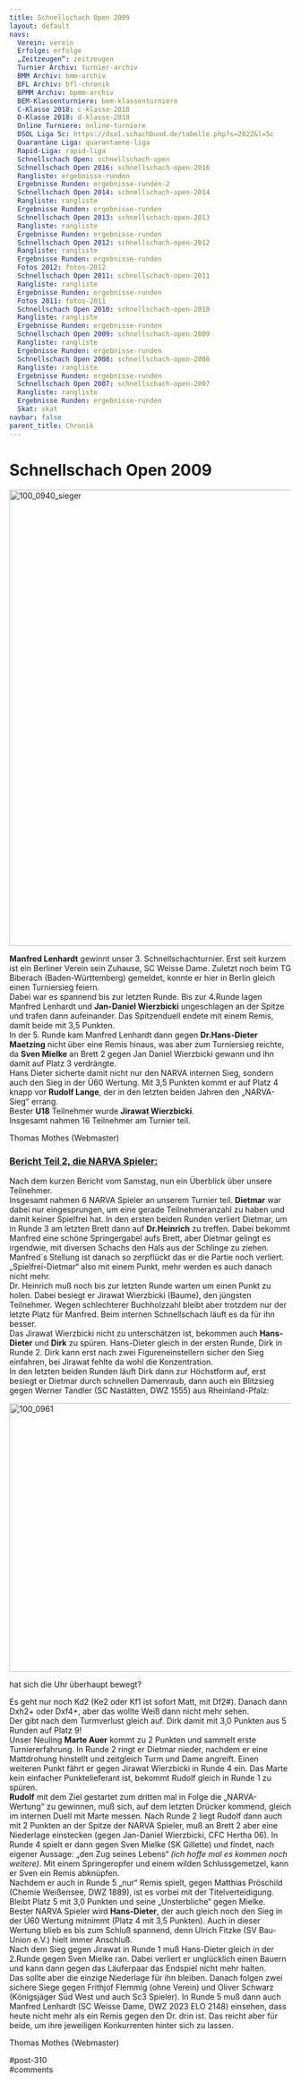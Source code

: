 ```yaml
---
title: Schnellschach Open 2009 
layout: default
navs:
  Verein: verein
  Erfolge: erfolge
  „Zeitzeugen“: zeitzeugen
  Turnier Archiv: turnier-archiv
  BMM Archiv: bmm-archiv
  BFL Archiv: bfl-chronik
  BPMM Archiv: bpmm-archiv
  BEM-Klassenturniere: bem-klassenturniere
  C-Klasse 2018: c-klasse-2018
  D-Klasse 2018: d-klasse-2018
  Online Turniere: online-turniere
  DSOL Liga 5c: https://dsol.schachbund.de/tabelle.php?s=2022&l=5c
  Quarantäne Liga: quarantaene-liga
  Rapid-Liga: rapid-liga
  Schnellschach Open: schnellschach-open
  Schnellschach Open 2016: schnellschach-open-2016
  Rangliste: ergebnisse-runden
  Ergebnisse Runden: ergebnisse-runden-2
  Schnellschach Open 2014: schnellschach-open-2014
  Rangliste: rangliste
  Ergebnisse Runden: ergebnisse-runden
  Schnellschach Open 2013: schnellschach-open-2013
  Rangliste: rangliste
  Ergebnisse Runden: ergebnisse-runden
  Schnellschach Open 2012: schnellschach-open-2012
  Rangliste: rangliste
  Ergebnisse Runden: ergebnisse-runden
  Fotos 2012: fotos-2012
  Schnellschach Open 2011: schnellschach-open-2011
  Rangliste: rangliste
  Ergebnisse Runden: ergebnisse-runden
  Fotos 2011: fotos-2011
  Schnellschach Open 2010: schnellschach-open-2010
  Rangliste: rangliste
  Ergebnisse Runden: ergebnisse-runden
  Schnellschach Open 2009: schnellschach-open-2009
  Rangliste: rangliste
  Ergebnisse Runden: ergebnisse-runden
  Schnellschach Open 2008: schnellschach-open-2008
  Rangliste: rangliste
  Ergebnisse Runden: ergebnisse-runden
  Schnellschach Open 2007: schnellschach-open-2007
  Rangliste: rangliste
  Ergebnisse Runden: ergebnisse-runden
  Skat: skat
navbar: false
parent_title: Chronik
---
```

<div class="post-310 page type-page status-publish hentry" id="post-310">
<h1 class="entry-title">Schnellschach Open 2009</h1>
<div class="entry-content">
<p><img alt="100_0940_sieger" class="aligncenter size-large wp-image-647" decoding="async" height="815" sizes="(max-width: 640px) 100vw, 640px" src="http://www.narva-schach.de/wordpress/wp-content/uploads/2016/05/100_0940_sieger-804x1024.jpg" srcset="https://www.narva-schach.de/wordpress/wp-content/uploads/2016/05/100_0940_sieger-804x1024.jpg 804w, https://www.narva-schach.de/wordpress/wp-content/uploads/2016/05/100_0940_sieger-236x300.jpg 236w, https://www.narva-schach.de/wordpress/wp-content/uploads/2016/05/100_0940_sieger-768x978.jpg 768w, https://www.narva-schach.de/wordpress/wp-content/uploads/2016/05/100_0940_sieger.jpg 1974w" width="640"/></p>
<p><strong>Manfred Lenhardt</strong> gewinnt unser 3. Schnellschachturnier. Erst seit kurzem ist ein Berliner Verein sein Zuhause, SC Weisse Dame. Zuletzt noch beim TG Biberach (Baden-Württemberg) gemeldet, konnte er hier in Berlin gleich einen Turniersieg feiern.<br/>
Dabei war es spannend bis zur letzten Runde. Bis zur 4.Runde lagen Manfred Lenhardt und <strong>Jan-Daniel Wierzbicki</strong> ungeschlagen an der Spitze und trafen dann aufeinander. Das Spitzenduell endete mit einem Remis, damit beide mit 3,5 Punkten.<br/>
In der 5. Runde kam Manfred Lenhardt dann gegen <strong>Dr.Hans-Dieter Maetzing</strong> nicht über eine Remis hinaus, was aber zum Turniersieg reichte, da <strong>Sven Mielke</strong> an Brett 2 gegen Jan Daniel Wierzbicki gewann und ihn damit auf Platz 3 verdrängte.<br/>
Hans Dieter sicherte damit nicht nur den NARVA internen Sieg, sondern auch den Sieg in der Ü60 Wertung. Mit 3,5 Punkten kommt er auf Platz 4 knapp vor <strong>Rudolf Lange</strong>, der in den letzten beiden Jahren den „NARVA-Sieg“ errang.<br/>
Bester <strong>U18</strong> Teilnehmer wurde <strong>Jirawat Wierzbicki</strong>.<br/>
Insgesamt nahmen 16 Teilnehmer am Turnier teil.</p>
<p>Thomas Mothes (Webmaster)</p>
<h3><span style="text-decoration: underline;"><strong>Bericht Teil 2, die NARVA Spieler:</strong></span></h3>
<p>Nach dem kurzen Bericht vom Samstag, nun ein Überblick über unsere Teilnehmer.<br/>
Insgesamt nahmen 6 NARVA Spieler an unserem Turnier teil. <strong>Dietmar</strong> war dabei nur eingesprungen, um eine gerade Teilnehmeranzahl zu haben und damit keiner Spielfrei hat. In den ersten beiden Runden verliert Dietmar, um in Runde 3 am letzten Brett dann auf <strong>Dr.Heinrich</strong> zu treffen. Dabei bekommt Manfred eine schöne Springergabel aufs Brett, aber Dietmar gelingt es irgendwie, mit diversen Schachs den Hals aus der Schlinge zu ziehen.<br/>
Manfred´s Stellung ist danach so zerpflückt das er die Partie noch verliert. „Spielfrei-Dietmar“ also mit einem Punkt, mehr werden es auch danach nicht mehr.<br/>
Dr. Heinrich muß noch bis zur letzten Runde warten um einen Punkt zu holen. Dabei besiegt er Jirawat Wierzbicki (Baume), den jüngsten Teilnehmer. Wegen schlechterer Buchholzzahl bleibt aber trotzdem nur der letzte Platz für Manfred. Beim internen Schnellschach läuft es da für ihn besser.<br/>
Das Jirawat Wierzbicki nicht zu unterschätzen ist, bekommen auch <strong>Hans-Dieter</strong> und <strong>Dirk</strong> zu spüren. Hans-Dieter gleich in der ersten Runde, Dirk in Runde 2. Dirk kann erst nach zwei Figureneinstellern sicher den Sieg einfahren, bei Jirawat fehlte da wohl die Konzentration.<br/>
In den letzten beiden Runden läuft Dirk dann zur Höchstform auf, erst besiegt er Dietmar durch schnellen Damenraub, dann auch ein Blitzsieg gegen Werner Tandler (SC Nastätten, DWZ 1555) aus Rheinland-Pfalz:</p>
<p><img alt="100_0961" class="aligncenter size-large wp-image-648" decoding="async" height="480" loading="lazy" sizes="(max-width: 640px) 100vw, 640px" src="http://www.narva-schach.de/wordpress/wp-content/uploads/2016/05/100_0961-1024x768.jpg" srcset="https://www.narva-schach.de/wordpress/wp-content/uploads/2016/05/100_0961-1024x768.jpg 1024w, https://www.narva-schach.de/wordpress/wp-content/uploads/2016/05/100_0961-300x225.jpg 300w, https://www.narva-schach.de/wordpress/wp-content/uploads/2016/05/100_0961-768x576.jpg 768w" width="640"/></p>
<p>hat sich die Uhr überhaupt bewegt?</p>
<p>Es geht nur noch Kd2 (Ke2 oder Kf1 ist sofort Matt, mit Df2#). Danach dann Dxh2+ oder Dxf4+, aber das wollte Weiß dann nicht mehr sehen.<br/>
Der gibt nach dem Turmverlust gleich auf. Dirk damit mit 3,0 Punkten aus 5 Runden auf Platz 9!<br/>
Unser Neuling <strong>Marte Auer</strong> kommt zu 2 Punkten und sammelt erste Turniererfahrung. In Runde 2 ringt er Dietmar nieder, nachdem er eine Mattdrohung hinstellt und zeitgleich Turm und Dame angreift. Einen weiteren Punkt fährt er gegen Jirawat Wierzbicki in Runde 4 ein. Das Marte kein einfacher Punktelieferant ist, bekommt Rudolf gleich in Runde 1 zu spüren.<br/>
<strong>Rudolf</strong> mit dem Ziel gestartet zum dritten mal in Folge die „NARVA-Wertung“ zu gewinnen, muß sich, auf dem letzten Drücker kommend, gleich im internen Duell mit Marte messen. Nach Runde 2 liegt Rudolf dann auch mit 2 Punkten an der Spitze der NARVA Spieler, muß an Brett 2 aber eine Niederlage einstecken (gegen Jan-Daniel Wierzbicki, CFC Hertha 06). In Runde 4 spielt er dann gegen Sven Mielke (SK Gillette) und findet, nach eigener Aussage: „den Zug seines Lebens“ <em>(ich hoffe mal es kommen noch weitere)</em>. Mit einem Springeropfer und einem wilden Schlussgemetzel, kann er Sven ein Remis abknüpfen.<br/>
Nachdem er auch in Runde 5 „nur“ Remis spielt, gegen Matthias Pröschild (Chemie Weißensee, DWZ 1889), ist es vorbei mit der Titelverteidigung. Bleibt Platz 5 mit 3,0 Punkten und seine „Unsterbliche“ gegen Mielke.<br/>
Bester NARVA Spieler wird <strong>Hans-Dieter</strong>, der auch gleich noch den Sieg in der Ü60 Wertung mitnimmt (Platz 4 mit 3,5 Punkten). Auch in dieser Wertung blieb es bis zum Schluß spannend, denn Ulrich Fitzke (SV Bau-Union e.V.) hielt immer Anschluß.<br/>
Nach dem Sieg gegen Jirawat in Runde 1 muß Hans-Dieter gleich in der 2.Runde gegen Sven Mielke ran. Dabei verliert er unglücklich einen Bauern und kann dann gegen das Läuferpaar das Endspiel nicht mehr halten.<br/>
Das sollte aber die einzige Niederlage für ihn bleiben. Danach folgen zwei sichere Siege gegen Frithjof Flemmig (ohne Verein) und Oliver Schwarz (Königsjäger Süd West und auch Sc3 Spieler). In Runde 5 muß dann auch Manfred Lenhardt (SC Weisse Dame, DWZ 2023 ELO 2148) einsehen, dass heute nicht mehr als ein Remis gegen den Dr. drin ist. Das reicht aber für beide, um ihre jeweiligen Konkurrenten hinter sich zu lassen.</p>
<p>Thomas Mothes (Webmaster)</p>
</div><!-- .entry-content -->
</div> #post-310 
<div id="comments">
</div> #comments 
